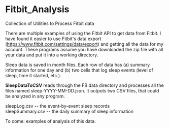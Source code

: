# Fitbit_Analysis
Collection of Utilities to Process Fitbit data

There are multiple examples of using the Fitbit API to get data from Fitbit.
I have found it easier to use Fitbit's data export (https://www.fitbit.com/settings/data/export) and getting all the data for my account. These programs assume you have downloaded the zip file with all your data and put it into a working directory.

Sleep data is saved in month files.
Each row of data has (a) summary information for one day and (b) two cells that log sleep events (level of sleep, time it started, etc.).

<b>SleepDataToCSV</b> reads through the FB data directory and processes all the files named sleep-YYYY-MM-DD.json. It outputs two CSV files, that could be analyzed in any program.<p>
sleepLog.csv -- the event-by-event sleep records<br>
sleepSummary.csv -- the daily summary of sleep information<p>

To come: examples of analysis of this data.
